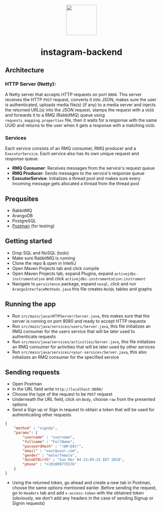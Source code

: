 <p align="center">
  <img src="https://user-images.githubusercontent.com/11808903/36056926-52b61114-0e11-11e8-8d4e-b5b1cd5a84cf.png" width="100"/>
</p>

<h1 align="center">instagram-backend</h1>


## Architecture
### HTTP Server (Netty):
A Netty server that accepts HTTP requests on port `8080`. This server receives the HTTP `POST` request, converts it into JSON, makes sure the user is authenticated, uploads media file(s) (if any) to a media server and injects the returned URL(s) into the JSON request, stamps the request with a `UUID` and forwards it to a RMQ (RabbitMQ) queue using `requests_mapping.properties` file, then it waits for a response with the same UUID and returns to the user when it gets a response with a matching `UUID`.

### Services
Each service consists of an RMQ consumer, RMQ producer and a `ExecutorService`. Each service also has its own unique request and response queue.

- **RMQ Consumer**: Receives messages from the service's request queue
- **RMQ Producer**: Sends messages to the service's response queue
- **ExecutorService**: Initializes a thread pool and makes sure every incoming message gets allocated a thread from the thread pool

## Prequsites 
- RabbitMQ
- ArangoDB
- PostgreSQL
- [Postman](https://www.getpostman.com/apps) (for testing)

## Getting started
- Drop SQL and NoSQL (todo)
- Make sure RabbitMQ is running
- Clone the repo & open in IntelliJ
- Open Maven Projects tab and click compile
- Open Maven Projects tab, expand Plugins, expand `activejdbc-instrumentation` and click `activejdbc-instrumentation:instrument`
- Navigate to `persistence` package, expand `nosql`, click and run `ArangoInterfaceMethods.java` this file creates `NoSQL` tables and graphs

## Running the app
- Run `src/main/java/HTTPServer/Server.java`, this makes sure that the server is running on port 8080 and ready to accept HTTP requests
- Run `src/main/java/services/users/Server.java`, this file initializes an RMQ consumer for the users service that will be later used to authenticate requests
- Run `src/main/java/services/activities/Server.java`, this file initializes an RMQ consumer for activities that will be later used by other services
- Run `src/main/java/services/<your-service>/Server.java`, this also initializes an RMQ consumer for the specified service

## Sending requests
- Open Postman
- In the URL field write `http://localhost:8080/`
- Choose the type of the request to be `POST` request
- Underneath the URL field, click on `Body`, choose `raw` from the presented options
- Send a Sign up or Sign in request to obtain a token that will be used for authenticating other requests

```JSON
{
    "method" : "signUp",
    "params": {
        "username" : "username",
        "fullname" : "FullName",
        "passwordHash" : "!@#!@$C!",
        "email" : "user@user.com",
        "gender" : "male/female",
        "dateOfBirth" : "Sun Mar 04 23:05:25 EET 2018",
        "phone" : "+201009775576"
    }
}
```
- Using the returned token, go ahead and create a new tab in Postman, choose the same options mentioned eariler. Before sending the request, go to `Headers` tab and add `x-access-token` with the obtained token (obviously, we don't add any headers in the case of sending Signup or Signin requests)


